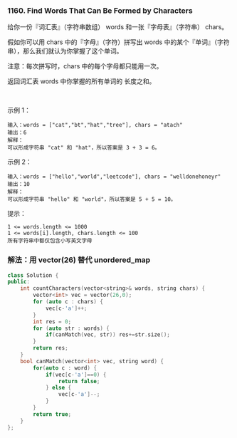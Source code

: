 ### 1160. Find Words That Can Be Formed by Characters

给你一份『词汇表』（字符串数组） words 和一张『字母表』（字符串） chars。

假如你可以用 chars 中的『字母』（字符）拼写出 words 中的某个『单词』（字符串），那么我们就认为你掌握了这个单词。

注意：每次拼写时，chars 中的每个字母都只能用一次。

返回词汇表 words 中你掌握的所有单词的 长度之和。

 

示例 1：
```
输入：words = ["cat","bt","hat","tree"], chars = "atach"
输出：6
解释： 
可以形成字符串 "cat" 和 "hat"，所以答案是 3 + 3 = 6。
```
示例 2：
```
输入：words = ["hello","world","leetcode"], chars = "welldonehoneyr"
输出：10
解释：
可以形成字符串 "hello" 和 "world"，所以答案是 5 + 5 = 10。 
```

提示：
```
1 <= words.length <= 1000
1 <= words[i].length, chars.length <= 100
所有字符串中都仅包含小写英文字母
```

### 解法：用 vector(26) 替代 unordered_map

```cpp
class Solution {
public:
    int countCharacters(vector<string>& words, string chars) {
        vector<int> vec = vector(26,0);
        for (auto c : chars) {
            vec[c-'a']++;
        }
        int res = 0;
        for (auto str : words) {
            if(canMatch(vec, str)) res+=str.size();
        }
        return res;
    }
    bool canMatch(vector<int> vec, string word) {
        for(auto c : word) {
            if(vec[c-'a']==0) {
                return false;
            } else {
                vec[c-'a']--;
            }
        }
        return true;
    }
};
```
